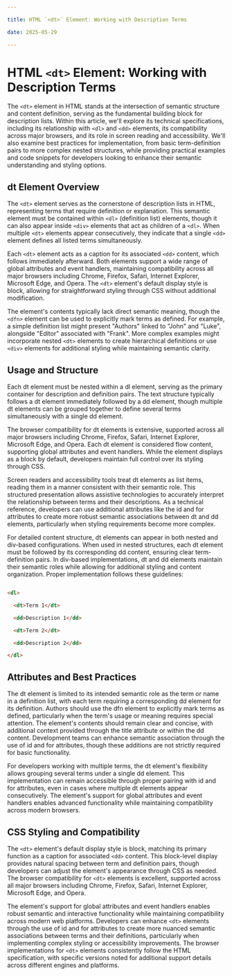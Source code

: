 ```yaml
---

title: HTML `<dt>` Element: Working with Description Terms

date: 2025-05-29

---
```



# HTML `<dt>` Element: Working with Description Terms

The `<dt>` element in HTML stands at the intersection of semantic structure and content definition, serving as the fundamental building block for description lists. Within this article, we'll explore its technical specifications, including its relationship with `<dl>` and `<dd>` elements, its compatibility across major browsers, and its role in screen reading and accessibility. We'll also examine best practices for implementation, from basic term-definition pairs to more complex nested structures, while providing practical examples and code snippets for developers looking to enhance their semantic understanding and styling options.


## dt Element Overview

The `<dt>` element serves as the cornerstone of description lists in HTML, representing terms that require definition or explanation. This semantic element must be contained within `<dl>` (definition list) elements, though it can also appear inside `<div>` elements that act as children of a `<dl>`. When multiple `<dt>` elements appear consecutively, they indicate that a single `<dd>` element defines all listed terms simultaneously.

Each `<dt>` element acts as a caption for its associated `<dd>` content, which follows immediately afterward. Both elements support a wide range of global attributes and event handlers, maintaining compatibility across all major browsers including Chrome, Firefox, Safari, Internet Explorer, Microsoft Edge, and Opera. The `<dt>` element's default display style is block, allowing for straightforward styling through CSS without additional modification.

The element's contents typically lack direct semantic meaning, though the `<dfn>` element can be used to explicitly mark terms as defined. For example, a simple definition list might present "Authors" linked to "John" and "Luke", alongside "Editor" associated with "Frank". More complex examples might incorporate nested `<dt>` elements to create hierarchical definitions or use `<div>` elements for additional styling while maintaining semantic clarity.


## Usage and Structure

Each dt element must be nested within a dl element, serving as the primary container for description and definition pairs. The text structure typically follows a dt element immediately followed by a dd element, though multiple dt elements can be grouped together to define several terms simultaneously with a single dd element.

The browser compatibility for dt elements is extensive, supported across all major browsers including Chrome, Firefox, Safari, Internet Explorer, Microsoft Edge, and Opera. Each dt element is considered flow content, supporting global attributes and event handlers. While the element displays as a block by default, developers maintain full control over its styling through CSS.

Screen readers and accessibility tools treat dt elements as list items, reading them in a manner consistent with their semantic role. This structured presentation allows assistive technologies to accurately interpret the relationship between terms and their descriptions. As a technical reference, developers can use additional attributes like the id and for attributes to create more robust semantic associations between dt and dd elements, particularly when styling requirements become more complex.

For detailed content structure, dt elements can appear in both nested and div-based configurations. When used in nested structures, each dt element must be followed by its corresponding dd content, ensuring clear term-definition pairs. In div-based implementations, dt and dd elements maintain their semantic roles while allowing for additional styling and content organization. Proper implementation follows these guidelines:

```html

<dl>

  <dt>Term 1</dt>

  <dd>Description 1</dd>

  <dt>Term 2</dt>

  <dd>Description 2</dd>

</dl>

```


## Attributes and Best Practices

The dt element is limited to its intended semantic role as the term or name in a definition list, with each term requiring a corresponding dd element for its definition. Authors should use the dfn element to explicitly mark terms as defined, particularly when the term's usage or meaning requires special attention. The element's contents should remain clear and concise, with additional context provided through the title attribute or within the dd content. Development teams can enhance semantic association through the use of id and for attributes, though these additions are not strictly required for basic functionality.

For developers working with multiple terms, the dt element's flexibility allows grouping several terms under a single dd element. This implementation can remain accessible through proper pairing with id and for attributes, even in cases where multiple dt elements appear consecutively. The element's support for global attributes and event handlers enables advanced functionality while maintaining compatibility across modern browsers.


## CSS Styling and Compatibility

The `<dt>` element's default display style is block, matching its primary function as a caption for associated `<dd>` content. This block-level display provides natural spacing between term and definition pairs, though developers can adjust the element's appearance through CSS as needed. The browser compatibility for `<dt>` elements is excellent, supported across all major browsers including Chrome, Firefox, Safari, Internet Explorer, Microsoft Edge, and Opera.

The element's support for global attributes and event handlers enables robust semantic and interactive functionality while maintaining compatibility across modern web platforms. Developers can enhance `<dt>` elements through the use of id and for attributes to create more nuanced semantic associations between terms and their definitions, particularly when implementing complex styling or accessibility improvements. The browser implementations for `<dt>` elements consistently follow the HTML specification, with specific versions noted for additional support details across different engines and platforms.

